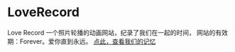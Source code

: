 # LoveRecord
Love Record 一个照片轮播的动画网站，纪录了我们在一起的时间，
网站的有效期：Forever。爱你直到永远。
[点此，查看我们的记忆](https://polestarclark.github.io/iloveu.html) 

